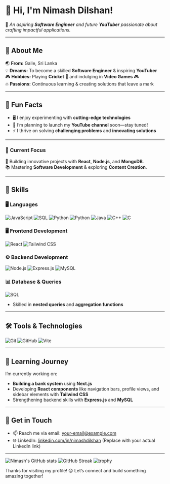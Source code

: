 # 👋 Hi, I'm **Nimash Dilshan!**

🎨 _An aspiring **Software Engineer** and future **YouTuber** passionate about crafting impactful applications._

---

## 🌟 **About Me**
🌏 **From:** Galle, Sri Lanka  
💡 **Dreams:** To become a skilled **Software Engineer** & inspiring **YouTuber**  
🎮 **Hobbies:** Playing **Cricket** 🏏 and indulging in **Video Games** 🎮  
🔥 **Passions:** Continuous learning & creating solutions that leave a mark  

---

## 🌈 **Fun Facts**
- 🖥️ I enjoy experimenting with **cutting-edge technologies**  
- 🎥 I’m planning to launch my **YouTube channel** soon—stay tuned!  
- ⚡ I thrive on solving **challenging problems** and **innovating solutions**  

---

### 💼 **Current Focus**
🔧 Building innovative projects with **React**, **Node.js**, and **MongoDB**.  
📚 Mastering **Software Development** & exploring **Content Creation**.  

---


## 💼 Skills

### 🖥️ Languages
![JavaScript](https://img.shields.io/badge/JavaScript-ES6%2B-yellow?style=for-the-badge&logo=javascript)
![SQL](https://img.shields.io/badge/SQL-MySQL-blue?style=for-the-badge&logo=mysql)
![Python](https://img.shields.io/badge/Python-3.9-blueviolet?style=for-the-badge&logo=python)
![Python](https://img.shields.io/badge/Python-3.9-blueviolet?style=for-the-badge&logo=python)
![Java](https://img.shields.io/badge/Java-007396?style=for-the-badge&logo=java)
![C++](https://img.shields.io/badge/C++-00599C?style=for-the-badge&logo=c%2B%2B)
![C](https://img.shields.io/badge/C-00599C?style=for-the-badge&logo=c)

### 🖥️ Frontend Development
![React](https://img.shields.io/badge/React-JS-61DAFB?style=for-the-badge&logo=react)
![Tailwind CSS](https://img.shields.io/badge/Tailwind_CSS-blue?style=for-the-badge&logo=tailwind-css)

### ⚙️ Backend Development
![Node.js](https://img.shields.io/badge/Node.js-339933?style=for-the-badge&logo=node.js)
![Express.js](https://img.shields.io/badge/Express.js-404D59?style=for-the-badge&logo=express)
![MySQL](https://img.shields.io/badge/MySQL-Database-4479A1?style=for-the-badge&logo=mysql)

### 📊 Database & Queries
![SQL](https://img.shields.io/badge/SQL-MySQL-informational?style=for-the-badge&logo=mysql)
- Skilled in **nested queries** and **aggregation functions**

---

## 🛠️ Tools & Technologies
![Git](https://img.shields.io/badge/Git-F05032?style=for-the-badge&logo=git)
![GitHub](https://img.shields.io/badge/GitHub-181717?style=for-the-badge&logo=github)
![Vite](https://img.shields.io/badge/Vite-646CFF?style=for-the-badge&logo=vite)

---

## 🌱 Learning Journey
I’m currently working on:
- **Building a bank system** using **Next.js**
- Developing **React components** like navigation bars, profile views, and sidebar elements with **Tailwind CSS**
- Strengthening backend skills with **Express.js** and **MySQL**

---

## 📝 Get in Touch
- 📫 Reach me via email: [your-email@example.com](mailto:your-email@example.com)
- 🌐 LinkedIn: [linkedin.com/in/nimashdilshan](https://linkedin.com/in/nimashdilshan) (Replace with your actual LinkedIn link)

---

![Nimash's GitHub stats](https://github-readme-stats.vercel.app/api?username=nimashXDilshan&show_icons=true&theme=dark)
![GitHub Streak](https://github-readme-streak-stats.herokuapp.com/?user=nimashXDilshan&theme=dark)
![trophy](https://github-profile-trophy.vercel.app/?username=nimashXDilshan&theme=darkhub)


Thanks for visiting my profile! 😊 Let’s connect and build something amazing together!
